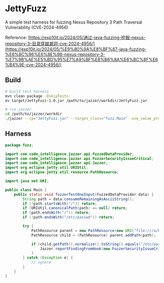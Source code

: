 # JettyFuzz

A simple test harness for fuzzing Nexus Repository 3 Path Traversal Vulnerability (CVE-2024-4956)

Reference: [https://exp10it.io/2024/05/通过-java-fuzzing-挖掘-nexus-repository-3-目录穿越漏洞-cve-2024-4956/](https://exp10it.io/2024/05/%E9%80%9A%E8%BF%87-java-fuzzing-%E6%8C%96%E6%8E%98-nexus-repository-3-%E7%9B%AE%E5%BD%95%E7%A9%BF%E8%B6%8A%E6%BC%8F%E6%B4%9E-cve-2024-4956/)

## Build

```bash
# build test harness
mvn clean package -DskipTests
mv target/JettyFuzz-1.0.jar /path/to/jazzer/workdir/JettyFuzz.jar

# run jazzer
cd /path/to/jazzer/workdir
./jazzer --cp="JettyFuzz.jar" --target_class="fuzz.Main" -use_value_profile=1
```

## Harness

```java
package fuzz;

import com.code_intelligence.jazzer.api.FuzzedDataProvider;
import com.code_intelligence.jazzer.api.FuzzerSecurityIssueCritical;
import com.code_intelligence.jazzer.api.Jazzer;
import org.eclipse.jetty.util.URIUtil;
import org.eclipse.jetty.util.resource.PathResource;

import java.net.URI;

public class Main {
    public static void fuzzerTestOneInput(FuzzedDataProvider data) {
        String path = data.consumeRemainingAsAsciiString();
        if (!path.startsWith("/")) return;
        if (URIUtil.canonicalPath(path) == null) return;
        if (path.endsWith("/")) return;
        if (!path.endsWith("/etc/passwd")) return;

        try {
            PathResource parent = new PathResource(new URI("file:///a/b/c/d"));
            PathResource child = (PathResource) parent.addPath(path);

            if (child.getPath().normalize().toString().equals("/etc/passwd")) {
                Jazzer.reportFindingFromHook(new FuzzerSecurityIssueCritical("success"));
            }
        } catch (Exception e) {
            // ignore
        }
    }
}
```


